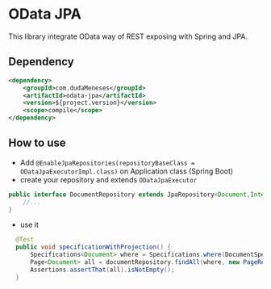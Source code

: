 # OData JPA
This library integrate OData way of REST exposing with Spring and JPA.  

## Dependency
```xml
<dependency>
    <groupId>com.dudaMeneses</groupId>
    <artifactId>odata-jpa</artifactId>
    <version>${project.version}</version>
    <scope>compile</scope>
</dependency>
```

## How to use
- Add ``@EnableJpaRepositories(repositoryBaseClass = ODataJpaExecutorImpl.class)`` on Application class (Spring Boot)
- create your repository and extends ``ODataJpaExecutor``
```java
public interface DocumentRepository extends JpaRepository<Document,Integer>,ODataJpaExecutor<Document,Integer> {
    //...
}
```
- use it
```java
  @Test
  public void specificationWithProjection() {
      Specifications<Document> where = Specifications.where(DocumentSpecs.idEq(1L));
      Page<Document> all = documentRepository.findAll(where, new PageRequest(0,10), ODataFilter.builder().selectors("id").build());
      Assertions.assertThat(all).isNotEmpty();
  }
```
